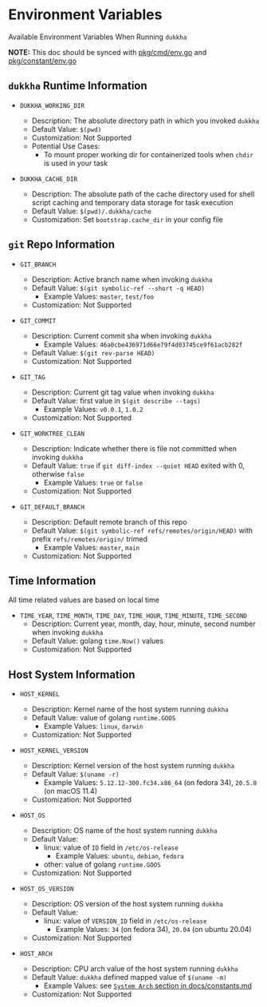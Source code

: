 # Environment Variables

Available Environment Variables When Running `dukkha`

__NOTE:__ This doc should be synced with [pkg/cmd/env.go](../pkg/cmd/env.go) and [pkg/constant/env.go](../pkg/constant/env.go)

## `dukkha` Runtime Information

- `DUKKHA_WORKING_DIR`
  - Description: The absolute directory path in which you invoked `dukkha`
  - Default Value: `$(pwd)`
  - Customization: Not Supported
  - Potential Use Cases:
    - To mount proper working dir for containerized tools when `chdir` is used in your task

- `DUKKHA_CACHE_DIR`
  - Description: The absolute path of the cache directory used for shell script caching and temporary data storage for task execution
  - Default Value: `$(pwd)/.dukkha/cache`
  - Customization: Set `bootstrap.cache_dir` in your config file

## `git` Repo Information

- `GIT_BRANCH`
  - Description: Active branch name when invoking `dukkha`
  - Default Value: `$(git symbolic-ref --short -q HEAD)`
    - Example Values: `master`, `test/foo`
  - Customization: Not Supported

- `GIT_COMMIT`
  - Description: Current commit sha when invoking `dukkha`
    - Example Values: `46a0cbe436971d66e79f4d03745ce9f61acb282f`
  - Default Value: `$(git rev-parse HEAD)`
  - Customization: Not Supported

- `GIT_TAG`
  - Description: Current git tag value when invoking `dukkha`
  - Default Value: first value in `$(git describe --tags)`
    - Example Values: `v0.0.1`, `1.0.2`
  - Customization: Not Supported

- `GIT_WORKTREE_CLEAN`
  - Description: Indicate whether there is file not committed when invoking `dukkha`
  - Default Value: `true` if `git diff-index --quiet HEAD` exited with 0, otherwise `false`
    - Example Values: `true` or `false`
  - Customization: Not Supported

- `GIT_DEFAULT_BRANCH`
  - Description: Default remote branch of this repo
  - Default Value: `$(git symbolic-ref refs/remotes/origin/HEAD)` with prefix `refs/remotes/origin/` trimed
    - Example Values: `master`, `main`
  - Customization: Not Supported

## Time Information

All time related values are based on local time

- `TIME_YEAR`, `TIME_MONTH`, `TIME_DAY`, `TIME_HOUR`, `TIME_MINUTE`, `TIME_SECOND`
  - Description: Current year, month, day, hour, minute, second number when invoking `dukkha`
  - Default Value: golang `time.Now()` values
  - Customization: Not Supported

## Host System Information

- `HOST_KERNEL`
  - Description: Kernel name of the host system running `dukkha`
  - Default Value: value of golang `runtime.GOOS`
    - Example Values: `linux`, `darwin`
  - Customization: Not Supported

- `HOST_KERNEL_VERSION`
  - Description: Kernel version of the host system running `dukkha`
  - Default Value: `$(uname -r)`
    - Example Values: `5.12.12-300.fc34.x86_64` (on fedora 34), `20.5.0` (on macOS 11.4)
  - Customization: Not Supported

- `HOST_OS`
  - Description: OS name of the host system running `dukkha`
  - Default Value:
    - linux: value of `ID` field in `/etc/os-release`
      - Example Values: `ubuntu`, `debian`, `fedora`
    - other: value of golang `runtime.GOOS`
  - Customization: Not Supported

- `HOST_OS_VERSION`
  - Description: OS version of the host system running `dukkha`
  - Default Value:
    - linux: value of `VERSION_ID` field in `/etc/os-release`
      - Example Values: `34` (on fedora 34), `20.04` (on ubuntu 20.04)
  - Customization: Not Supported

- `HOST_ARCH`
  - Description: CPU arch value of the host system running `dukkha`
  - Default Value: `dukkha` defined mapped value of `$(uname -m)`
    - Example Values: see [`System Arch` section in docs/constants.md](./constants.md#system-arch)
  - Customization: Not Supported
